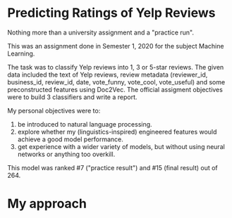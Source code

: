 # Predicting Ratings of Yelp Reviews
Nothing more than a university assignment and a "practice run".

This was an assignment done in Semester 1, 2020 for the subject Machine Learning. 

The task was to classify Yelp reviews into 1, 3 or 5-star reviews. 
The given data included the text of Yelp reviews, review metadata (reviewer_id, business_id, review_id, date, vote_funny, vote_cool, vote_useful) and some preconstructed features using Doc2Vec.
The official assigment objectives were to build 3 classifiers and write a report.

My personal objectives were to:
1. be introduced to natural language processing.
2. explore whether my (linguistics-inspired) engineered features would achieve a good model performance.
3. get experience with a wider variety of models, but without using neural networks or anything too overkill.

This model was ranked #7 ("practice result") and #15 (final result) out of 264.

# My approach
